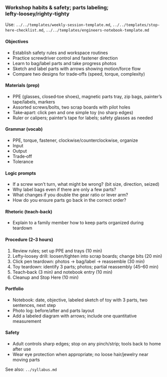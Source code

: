 ### Workshop habits & safety; parts labeling; lefty‑loosey/righty‑tighty

Use: `../../templates/weekly-session-template.md`, `../../templates/stop-here-checklist.md`, `../../templates/engineers-notebook-template.md`

#### Objectives
- Establish safety rules and workspace routines
- Practice screwdriver control and fastener direction
- Learn to bag/label parts and take progress photos
- Sketch and label parts with arrows showing motion/force flow
- Compare two designs for trade‑offs (speed, torque, complexity)

#### Materials (prep)
- PPE (glasses, closed‑toe shoes), magnetic parts tray, zip bags, painter’s tape/labels, markers
- Assorted screws/bolts, two scrap boards with pilot holes
- Take‑apart: click pen and one simple toy (no sharp edges)
- Ruler or calipers; painter’s tape for labels; safety glasses as needed

#### Grammar (vocab)
- PPE, torque, fastener, clockwise/counterclockwise, organize
- Input
- Output
- Trade‑off
- Tolerance

#### Logic prompts
- If a screw won’t turn, what might be wrong? (bit size, direction, seized)
- Why label bags even if there are only a few parts?
- What changes if you double the gear ratio or lever arm?
- How do you ensure parts go back in the correct order?

#### Rhetoric (teach‑back)
- Explain to a family member how to keep parts organized during teardown

#### Procedure (2–3 hours)
1) Review rules; set up PPE and trays (10 min)
2) Lefty‑loosey drill: loosen/tighten into scrap boards; change bits (20 min)
3) Click pen teardown: photos → bag/label → reassemble (30 min)
4) Toy teardown: identify 3 parts; photos; partial reassembly (45–60 min)
5) Teach‑back (3 min) and notebook entry (10 min)
6) Cleanup and Stop Here (10 min)

#### Portfolio
- Notebook: date, objective, labeled sketch of toy with 3 parts, two sentences, next step
- Photo log: before/after and parts layout
- Add a labeled diagram with arrows; include one quantitative measurement

#### Safety
- Adult controls sharp edges; stop on any pinch/strip; tools back to home after use
- Wear eye protection when appropriate; no loose hair/jewelry near moving parts

See also: `../syllabus.md`

<!-- enriched: v1 -->
